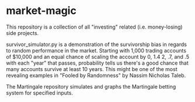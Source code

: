 # market-magic

This repository is a collection of all "investing" related (i.e. money-losing) side projects. 

survivor_simulator.py is a demonstration of the survivorship bias in regards to random performance in the market. Starting with 1,000 trading accounts of $10,000 and an equal chance of scaling the account by 0, 1.4 2, .7, and .5 with each "year" that passes, probability tells us there's a good chance that many accounts survive at least 10 years. This might be one of the most revealing examples in "Fooled by Randomness" by Nassim Nicholas Taleb.

The Martingale repository simulates and graphs the Martingale betting system for specified inputs.
